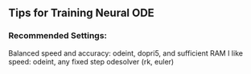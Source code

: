 ## Tips for Training Neural ODE

### Recommended Settings:
Balanced speed and accuracy: odeint, dopri5, and sufficient RAM
I like speed: odeint, any fixed step odesolver (rk, euler)
